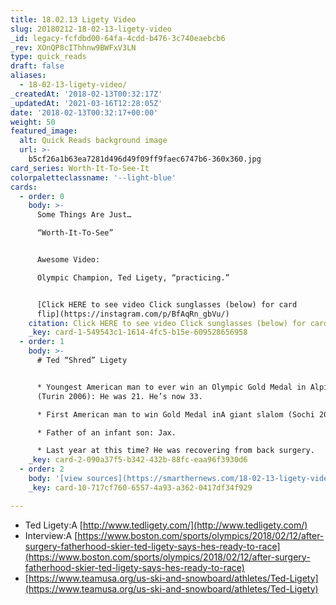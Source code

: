 ```yaml
---
title: 18.02.13 Ligety Video
slug: 20180212-18-02-13-ligety-video
_id: legacy-fcfdbd00-64fa-4cdd-b476-3c740eaebcb6
_rev: XOnQP8cIThhnw9BWFxV3LN
type: quick_reads
draft: false
aliases:
  - 18-02-13-ligety-video/
_createdAt: '2018-02-13T00:32:17Z'
_updatedAt: '2021-03-16T12:28:05Z'
date: '2018-02-13T00:32:17+00:00'
weight: 50
featured_image:
  alt: Quick Reads background image
  url: >-
    b5cf26a1b63ea7281d496d49f09ff9faec6747b6-360x360.jpg
card_series: Worth-It-To-See-It
colorpaletteclassname: '--light-blue'
cards:
  - order: 0
    body: >-
      Some Things Are Just…  

      “Worth-It-To-See”


      Awesome Video:  

      Olympic Champion, Ted Ligety, “practicing.”


      [Click HERE to see video Click sunglasses (below) for card
      flip](https://instagram.com/p/BfAqRn_gbVu/)
    citation: Click HERE to see video Click sunglasses (below) for card flip
    _key: card-1-549543c1-1614-4fc5-b15e-609528656958
  - order: 1
    body: >-
      # Ted “Shred” Ligety


      * Youngest American man to ever win an Olympic Gold Medal in Alpine Skiing
      (Turin 2006): He was 21. He’s now 33.

      * First American man to win Gold Medal inA giant slalom (Sochi 2014).

      * Father of an infant son: Jax.

      * Last year at this time? He was recovering from back surgery.
    _key: card-2-090a37f5-b342-432b-88fc-eaa96f3930d6
  - order: 2
    body: '[view sources](https://smarthernews.com/18-02-13-ligety-video/)'
    _key: card-10-717cf760-6557-4a93-a362-0417df34f929

---
```

* Ted Ligety:A [http://www.tedligety.com/](http://www.tedligety.com/)
* Interview:A [https://www.boston.com/sports/olympics/2018/02/12/after-surgery-fatherhood-skier-ted-ligety-says-hes-ready-to-race](https://www.boston.com/sports/olympics/2018/02/12/after-surgery-fatherhood-skier-ted-ligety-says-hes-ready-to-race)
* [https://www.teamusa.org/us-ski-and-snowboard/athletes/Ted-Ligety](https://www.teamusa.org/us-ski-and-snowboard/athletes/Ted-Ligety)